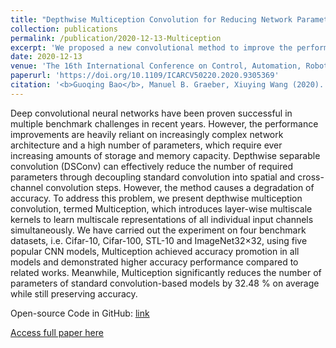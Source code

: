 ```yaml
---
title: "Depthwise Multiception Convolution for Reducing Network Parameters without Sacrificing Accuracy"
collection: publications
permalink: /publication/2020-12-13-Multiception
excerpt: 'We proposed a new convolutional method to improve the performance of depthwise separable convolution Code:https://github.com/guoqingbao/Multiception'
date: 2020-12-13
venue: 'The 16th International Conference on Control, Automation, Robotics and Vision'
paperurl: 'https://doi.org/10.1109/ICARCV50220.2020.9305369'
citation: '<b>Guoqing Bao</b>, Manuel B. Graeber, Xiuying Wang (2020). &quot;Depthwise Multiception Convolution for Reducing Network Parameters without Sacrificing Accuracy&quot; <i>International Conference on Control, Automation, Robotics and Vision</i> pp. 747-752, doi: 10.1109/ICARCV50220.2020.9305369'
---
```

Deep convolutional neural networks have been proven successful in multiple benchmark challenges in recent years. However, the performance improvements are heavily reliant on increasingly complex network architecture and a high number of parameters, which require ever increasing amounts of storage and memory capacity. Depthwise separable convolution (DSConv) can effectively reduce the number of required parameters through decoupling standard convolution into spatial and cross-channel convolution steps. However, the method causes a degradation of accuracy. To address this problem, we present depthwise multiception convolution, termed Multiception, which introduces layer-wise multiscale kernels to learn multiscale representations of all individual input channels simultaneously. We have carried out the experiment on four benchmark datasets, i.e. Cifar-10, Cifar-100, STL-10 and ImageNet32×32, using five popular CNN models, Multiception achieved accuracy promotion in all models and demonstrated higher accuracy performance compared to related works. Meanwhile, Multiception significantly reduces the number of parameters of standard convolution-based models by 32.48 % on average while still preserving accuracy.

Open-source Code in GitHub: [link](https://github.com/guoqingbao/Multiception)

[Access full paper here](https://doi.org/10.1109/ICARCV50220.2020.9305369)
